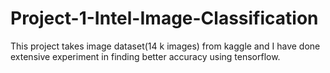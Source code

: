 # Project-1-Intel-Image-Classification
This project takes image dataset(14 k images) from kaggle and I have done extensive experiment in finding better accuracy using tensorflow. 
